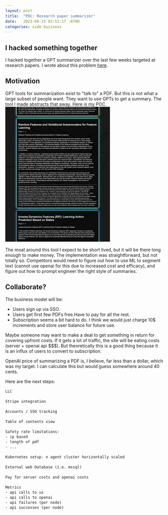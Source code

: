 ```yaml
---
layout: post
title:  "POC: Research paper summarizer"
date:   2023-08-15 02:52:17 -0700
categories: side-business
---
```


## I hacked something together
I hacked together a GPT summarizer over the last few weeks targeted at research papers. I wrote about this problem [here](https://and-rewsmith.github.io/personal/2023/08/13/pdf-summarizer.html).

## Motivation
GPT tools for summarization exist to "talk to" a PDF. But this is not what a large subset of people want. They want to use GPTs to get a summary. The tool I made abstracts that away. Here is my POC.
<img src="/assets/images/poc-summary.png" width="333" height="427" />

The moat around this tool I expect to be short lived, but it will be there long enough to make money. The implementation was straightforward, but not totally so. Competitors would need to figure out how to use ML to segment text (cannot use openai for this due to increased cost and efficacy), and figure out how to prompt engineer the right style of summaries.

## Collaborate?
The business model will be:
- Users sign up via SSO.
- Users get first few PDFs free.Have to pay for all the rest.
- Subscription seems a bit hard to do. I think we would just charge 10$ increments and store user balance for future use.

Maybe someone may want to make a deal to get something in return for covering upfront costs. If it gets a lot of traffic, the site will be eating costs (server + openai api $$$). But theoretically this is a good thing because it is an influx of users to convert to subscription.

OpenAI price of summarizing a PDF is, I believe, far less than a dollar, which was my target. I can calculate this but would guess somewhere around 40 cents.

Here are the next steps:

```
LLC

Stripe integration

Accounts / SSO tracking

Table of contents view

Safety rate limitations:
- ip based
- length of pdf
- ...

Kubernetes setup- n agent cluster horizontally scaled

External web Database (i.e. mssql)

Pay for server costs and openai costs

Metrics
- api calls to us
- api calls to openai
- api failures (per node)
- api successes (per node)
```
